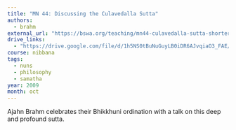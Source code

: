 ```yaml
---
title: "MN 44: Discussing the Culavedalla Sutta"
authors:
  - brahm
external_url: "https://bswa.org/teaching/mn44-culavedalla-sutta-shorter-series-questions-answers-ajahn-brahm/"
drive_links:
  - "https://drive.google.com/file/d/1h5NS0tBuNuGuyLB0iDR6AJvqiaO3_FAE/view?usp=drivesdk"
course: nibbana
tags:
  - nuns
  - philosophy
  - samatha
year: 2009
month: oct
---
```


Ajahn Brahm celebrates their Bhikkhuni ordination with a talk on this deep and profound sutta.
